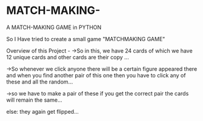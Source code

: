 # MATCH-MAKING-
A MATCH-MAKING GAME in PYTHON 

So I Have tried to create a small game
"MATCHMAKING GAME"

Overview of this Project -
->So in this, we have 24 cards of which we have 12 unique cards and other cards are their copy ...

->So whenever we click anyone there will be a certain figure appeared there and when you find another pair of this one then you have to click any of these and all the random...

->so we have to make a pair of these if you get the correct pair the cards will remain the same...

else:
they again get flipped...
